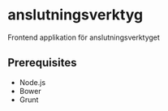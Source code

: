 anslutningsverktyg
==================

Frontend applikation för anslutningsverktyget

## Prerequisites
* Node.js
* Bower
* Grunt

